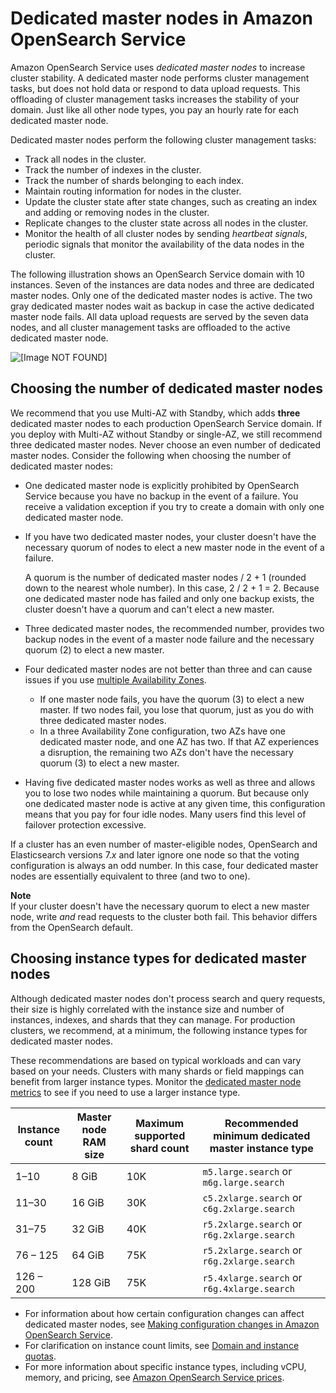 # Dedicated master nodes in Amazon OpenSearch Service<a name="managedomains-dedicatedmasternodes"></a>

Amazon OpenSearch Service uses *dedicated master nodes* to increase cluster stability\. A dedicated master node performs cluster management tasks, but does not hold data or respond to data upload requests\. This offloading of cluster management tasks increases the stability of your domain\. Just like all other node types, you pay an hourly rate for each dedicated master node\.

Dedicated master nodes perform the following cluster management tasks:
+ Track all nodes in the cluster\.
+ Track the number of indexes in the cluster\.
+ Track the number of shards belonging to each index\.
+ Maintain routing information for nodes in the cluster\.
+ Update the cluster state after state changes, such as creating an index and adding or removing nodes in the cluster\.
+ Replicate changes to the cluster state across all nodes in the cluster\.
+ Monitor the health of all cluster nodes by sending *heartbeat signals*, periodic signals that monitor the availability of the data nodes in the cluster\.

The following illustration shows an OpenSearch Service domain with 10 instances\. Seven of the instances are data nodes and three are dedicated master nodes\. Only one of the dedicated master nodes is active\. The two gray dedicated master nodes wait as backup in case the active dedicated master node fails\. All data upload requests are served by the seven data nodes, and all cluster management tasks are offloaded to the active dedicated master node\.

![\[Image NOT FOUND\]](http://docs.aws.amazon.com/opensearch-service/latest/developerguide/images/DedicatedMasterNodes_no-caption.png)

## Choosing the number of dedicated master nodes<a name="dedicatedmasternodes-number"></a>

We recommend that you use Multi\-AZ with Standby, which adds **three** dedicated master nodes to each production OpenSearch Service domain\. If you deploy with Multi\-AZ without Standby or single\-AZ, we still recommend three dedicated master nodes\. Never choose an even number of dedicated master nodes\. Consider the following when choosing the number of dedicated master nodes:
+ One dedicated master node is explicitly prohibited by OpenSearch Service because you have no backup in the event of a failure\. You receive a validation exception if you try to create a domain with only one dedicated master node\.
+ If you have two dedicated master nodes, your cluster doesn't have the necessary quorum of nodes to elect a new master node in the event of a failure\.

  A quorum is the number of dedicated master nodes / 2 \+ 1 \(rounded down to the nearest whole number\)\. In this case, 2 / 2 \+ 1 = 2\. Because one dedicated master node has failed and only one backup exists, the cluster doesn't have a quorum and can't elect a new master\.
+ Three dedicated master nodes, the recommended number, provides two backup nodes in the event of a master node failure and the necessary quorum \(2\) to elect a new master\.
+ Four dedicated master nodes are not better than three and can cause issues if you use [multiple Availability Zones](managedomains-multiaz.md)\.
  + If one master node fails, you have the quorum \(3\) to elect a new master\. If two nodes fail, you lose that quorum, just as you do with three dedicated master nodes\.
  + In a three Availability Zone configuration, two AZs have one dedicated master node, and one AZ has two\. If that AZ experiences a disruption, the remaining two AZs don't have the necessary quorum \(3\) to elect a new master\.
+ Having five dedicated master nodes works as well as three and allows you to lose two nodes while maintaining a quorum\. But because only one dedicated master node is active at any given time, this configuration means that you pay for four idle nodes\. Many users find this level of failover protection excessive\.

If a cluster has an even number of master\-eligible nodes, OpenSearch and Elasticsearch versions 7\.*x* and later ignore one node so that the voting configuration is always an odd number\. In this case, four dedicated master nodes are essentially equivalent to three \(and two to one\)\.

**Note**  
If your cluster doesn't have the necessary quorum to elect a new master node, write *and* read requests to the cluster both fail\. This behavior differs from the OpenSearch default\.

## Choosing instance types for dedicated master nodes<a name="dedicatedmasternodes-instance"></a>

Although dedicated master nodes don't process search and query requests, their size is highly correlated with the instance size and number of instances, indexes, and shards that they can manage\. For production clusters, we recommend, at a minimum, the following instance types for dedicated master nodes\. 

These recommendations are based on typical workloads and can vary based on your needs\. Clusters with many shards or field mappings can benefit from larger instance types\. Monitor the [dedicated master node metrics](cloudwatch-alarms.md) to see if you need to use a larger instance type\.


|  **Instance count**  | Master node RAM size | Maximum supported shard count |  **Recommended minimum dedicated master instance type**  | 
| --- | --- | --- | --- | 
|  1–10  | 8 GiB | 10K |  `m5.large.search` or `m6g.large.search`  | 
|  11–30  | 16 GiB | 30K |  `c5.2xlarge.search` or `c6g.2xlarge.search`  | 
| 31–75 | 32 GiB | 40K |  `r5.2xlarge.search` or `r6g.2xlarge.search`  | 
| 76 – 125 | 64 GiB | 75K |  `r5.2xlarge.search` or `r6g.2xlarge.search`  | 
|  126 – 200  | 128 GiB | 75K |  `r5.4xlarge.search` or `r6g.4xlarge.search`  | 
+ For information about how certain configuration changes can affect dedicated master nodes, see [Making configuration changes in Amazon OpenSearch Service](managedomains-configuration-changes.md)\.
+ For clarification on instance count limits, see [Domain and instance quotas](limits.md#clusterresource)\.
+ For more information about specific instance types, including vCPU, memory, and pricing, see [Amazon OpenSearch Service prices](https://aws.amazon.com/opensearch-service/pricing/)\.